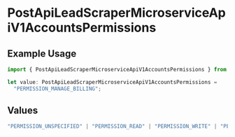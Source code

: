 # PostApiLeadScraperMicroserviceApiV1AccountsPermissions

## Example Usage

```typescript
import { PostApiLeadScraperMicroserviceApiV1AccountsPermissions } from "oppulence-backend-sdk/models/operations";

let value: PostApiLeadScraperMicroserviceApiV1AccountsPermissions =
  "PERMISSION_MANAGE_BILLING";
```

## Values

```typescript
"PERMISSION_UNSPECIFIED" | "PERMISSION_READ" | "PERMISSION_WRITE" | "PERMISSION_DELETE" | "PERMISSION_MANAGE_USERS" | "PERMISSION_MANAGE_BILLING" | "PERMISSION_VIEW_ANALYTICS" | "PERMISSION_MANAGE_WORKFLOWS"
```
